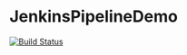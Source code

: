 # JenkinsPipelineDemo
[![Build Status](http://ec2-18-190-5-54.us-east-2.compute.amazonaws.com/buildStatus/icon?job=Jenkins_env_job)](http://ec2-18-190-5-54.us-east-2.compute.amazonaws.com/job/Jenkins_env_job/)

